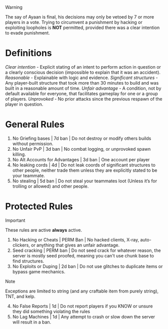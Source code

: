 > [!WARNING]
> The say of Ayaan is final, his decisions may only be vetoed by 7 or more players in a vote.
> Trying to circumvent a punishment by hacking or exploiting loopholes is **NOT** permitted, provided there was a clear intention to evade punishment.
# Definitions
*Clear intention* - Explicit stating of an intent to perform action in question or a clearly conscious decision (impossible to explain that it was an accident).
*Reasonable* - Explainable with logic and evidence.
*Significant structures* - Any player-built structure that took more than 30 minutes to build and was built in a reasonable amount of time.
*Unfair advantage* - A condition, not by default available for everyone, that facilitates gameplay for one or a group of players.
*Unprovoked* - No prior attacks since the previous respawn of the player in question.
# General Rules
1. No Griefing bases | 7d ban | Do not destroy or modify others builds without permission.
2. No Unfair PvP | 3d ban | No combat logging, or unprovoked spawn killing.
3. No Alt Accounts for Advantages | 3d ban | One account per player
4. No leaking cords | 4d | Do not leak coords of significant structures to other people, neither trade them unless they are explicitly stated to be your teammate.
5. No stealing | 5d ban | Do not steal your teammates loot (Unless it’s for trolling or allowed) and other people.
# Protected Rules
> [!IMPORTANT]
> These rules are active **always** active.
1. No Hacking or Cheats | PERM Ban | No hacked clients, X-ray, auto-clickers, or anything that gives an unfair advantage.
2. Seed cracking | PERM ban | Do not seed crack for whatever reason, the server is mostly seed proofed, meaning you can't use chunk base to find structures.
3. No Exploits or Duping | 2d ban | Do not use glitches to duplicate items or bypass game mechanics.
> [!NOTE]
> Exceptions are limited to string (and any craftable item from purely string), TNT, and kelp.
4. No False Reports | 1d | Do not report players if you KNOW or unsure they did something violating the rules
5. No Lag Machines | 1d | Any attempt to crash or slow down the server will result in a ban.
